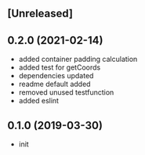 ## [Unreleased]

## 0.2.0 (2021-02-14)

* added container padding calculation
* added test for getCoords
* dependencies updated
* readme default added  
* removed unused testfunction  
* added eslint

## 0.1.0 (2019-03-30)

* init  
